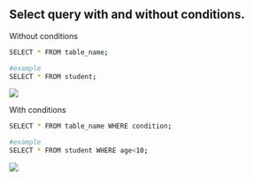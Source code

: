 ## Select query with and without conditions.

Without conditions

```bash
SELECT * FROM table_name;

#example
SELECT * FROM student;
```

![](https://github.com/CLiz17/schoolMockaroo/assets/68838221/8d60f184-c18d-4f9b-af50-e3f2a0ff547e)

With conditions

```bash
SELECT * FROM table_name WHERE condition;

#example
SELECT * FROM student WHERE age<10;
```

![](https://github.com/CLiz17/schoolMockaroo/assets/68838221/7b983602-a4cd-4d92-b3a2-9d095efce555)
